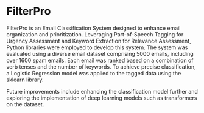 # FilterPro
FilterPro is an Email Classification System designed to enhance email organization and prioritization. 
Leveraging Part-of-Speech Tagging for Urgency Assessment and Keyword Extraction for Relevance Assessment, Python libraries were employed to develop this system.
The system was evaluated using a diverse email dataset comprising 5000 emails, including over 1600 spam emails. 
Each email was ranked based on a combination of verb tenses and the number of keywords. 
To achieve precise classification, a Logistic Regression model was applied to the tagged data using the sklearn library. 

Future improvements include enhancing the classification model further and exploring the implementation of deep learning models such as transformers on the dataset.
